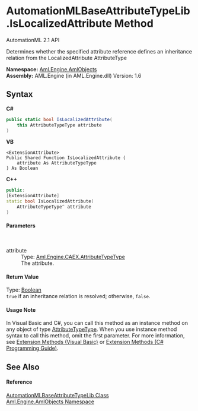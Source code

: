 # AutomationMLBaseAttributeTypeLib.IsLocalizedAttribute Method 
AutomationML 2.1 API 

Determines whether the specified attribute reference defines an inheritance relation from the LocalizedAttribute AttributeType

**Namespace:**&nbsp;<a href="N_Aml_Engine_AmlObjects">Aml.Engine.AmlObjects</a><br />**Assembly:**&nbsp;AML.Engine (in AML.Engine.dll) Version: 1.6

## Syntax

**C#**<br />
``` C#
public static bool IsLocalizedAttribute(
	this AttributeTypeType attribute
)
```

**VB**<br />
``` VB
<ExtensionAttribute>
Public Shared Function IsLocalizedAttribute ( 
	attribute As AttributeTypeType
) As Boolean
```

**C++**<br />
``` C++
public:
[ExtensionAttribute]
static bool IsLocalizedAttribute(
	AttributeTypeType^ attribute
)
```


#### Parameters
&nbsp;<dl><dt>attribute</dt><dd>Type: <a href="T_Aml_Engine_CAEX_AttributeTypeType">Aml.Engine.CAEX.AttributeTypeType</a><br />The attribute.</dd></dl>

#### Return Value
Type: <a href="https://docs.microsoft.com/dotnet/api/system.boolean" target="_parent" rel="noopener noreferrer">Boolean</a><br />`true` if an inheritance relation is resolved; otherwise, `false`.

#### Usage Note
In Visual Basic and C#, you can call this method as an instance method on any object of type <a href="T_Aml_Engine_CAEX_AttributeTypeType">AttributeTypeType</a>. When you use instance method syntax to call this method, omit the first parameter. For more information, see <a href="https://docs.microsoft.com/dotnet/visual-basic/programming-guide/language-features/procedures/extension-methods" target="_blank" rel="noopener noreferrer">Extension Methods (Visual Basic)</a> or <a href="https://docs.microsoft.com/dotnet/csharp/programming-guide/classes-and-structs/extension-methods" target="_blank" rel="noopener noreferrer">Extension Methods (C# Programming Guide)</a>.

## See Also


#### Reference
<a href="T_Aml_Engine_AmlObjects_AutomationMLBaseAttributeTypeLib">AutomationMLBaseAttributeTypeLib Class</a><br /><a href="N_Aml_Engine_AmlObjects">Aml.Engine.AmlObjects Namespace</a><br />